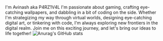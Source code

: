 I'm Avinash aka P4RZ1V4L 
I'm passionate about gaming, crafting eye-catching wallpapers, and dabbling in a bit of coding on the side.
Whether I'm strategizing my way through virtual worlds, designing eye-catching digital art, or tinkering with code, I'm always exploring new frontiers in the digital realm. Join me on this exciting journey, and let's bring our ideas to life together!
![Anurag's GitHub stats](https://github-readme-stats.vercel.app/api?username=p4rz1v4l26&hide=contribs,prs)




